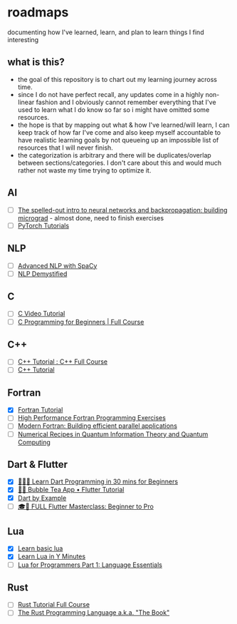 # roadmaps
documenting how I've learned, learn, and plan to learn things I find interesting

## what is this?
- the goal of this repository is to chart out my learning journey across time.
- since I do not have perfect recall, any updates come in a highly non-linear fashion and I obviously cannot remember everything that I've used to learn what I do know so far so i might have omitted some resources.
- the hope is that by mapping out what & how I've learned/will learn, I can keep track of how far I've come and also keep myself accountable to have realistic learning goals by not queueing up an impossible list of resources that I will never finish.
- the categorization is arbitrary and there will be duplicates/overlap between sections/categories. I don't care about this and would much rather not waste my time trying to optimize it.

## AI

- [ ] [The spelled-out intro to neural networks and backpropagation: building micrograd](https://www.youtube.com/watch?v=VMj-3S1tku0)
      - almost done, need to finish exercises
- [ ] [PyTorch Tutorials](https://www.youtube.com/playlist?list=PLhhyoLH6IjfxeoooqP9rhU3HJIAVAJ3Vz)

## NLP

- [ ] [Advanced NLP with SpaCy](https://course.spacy.io/en/)
- [ ] [NLP Demystified](https://www.youtube.com/playlist?list=PLw3N0OFSAYSEC_XokEcX8uzJmEZSoNGuS)

## C

- [ ] [C Video Tutorial](https://www.youtube.com/playlist?list=PLwa5Mb0ZeviUfnVBzX7QRJCdzirqOPsXO)
- [ ] [C Programming for Beginners | Full Course](https://www.youtube.com/watch?v=ssJY5MDLjlo)

## C++

- [ ] [C++ Tutorial : C++ Full Course](https://www.youtube.com/watch?v=6y0bp-mnYU0)
- [ ] [C++ Tutorial](https://www.youtube.com/playlist?list=PLGLfVvz_LVvQ9S8YSV0iDsuEU8v11yP9M)

## Fortran

- [x] [Fortran Tutorial](https://www.youtube.com/watch?v=__2UgFNYgf8&t=748s)
- [ ] [High Performance Fortran Programming Exercises](https://www.phys.uri.edu/~nigh/HTMLHPFCourse/HTMLHPFCourseQuestions.html)
- [ ] [Modern Fortran: Building efficient parallel applications](https://g.co/kgs/CfQHqTy)
- [ ] [Numerical Recipes in Quantum Information Theory and Quantum Computing](https://g.co/kgs/pg63y67)

## Dart & Flutter

- [x] [👨🏽‍💻 Learn Dart Programming in 30 mins for Beginners](https://www.youtube.com/watch?v=ho8VD4HTRJI)
- [x] [📱🧋 Bubble Tea App • Flutter Tutorial](https://www.youtube.com/watch?v=Lm_XCijreJk)
- [x] [Dart by Example](https://www.jpryan.me/dartbyexample/)
- [ ] [🎓📱 FULL Flutter Masterclass: Beginner to Pro](https://www.youtube.com/watch?v=TclK5gNM_PM&t=17598s)

## Lua

- [x] [Learn basic lua](https://nvchad.com/docs/quickstart/learn-lua/)
- [x] [Learn Lua in Y Minutes](https://learnxinyminutes.com/docs/lua/)
- [ ] [Lua for Programmers Part 1: Language Essentials](https://ebens.me/posts/lua-for-programmers-part-1/)

## Rust

- [ ] [Rust Tutorial Full Course](https://www.youtube.com/watch?v=ygL_xcavzQ4)
- [ ] [The Rust Programming Language a.k.a. "The Book"](https://doc.rust-lang.org/book/)
